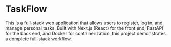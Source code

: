 # TaskFlow
This is a full-stack web application that allows users to register, log in, and manage personal tasks. Built with Next.js (React) for the front end, FastAPI for the back end, and Docker for containerization, this project demonstrates a complete full-stack workflow.

